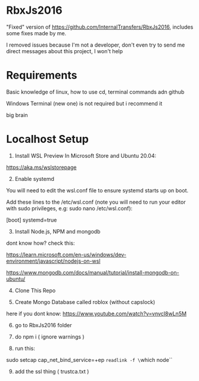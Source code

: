 # RbxJs2016
"Fixed" version of https://github.com/InternalTransfers/RbxJs2016, includes some fixes made by me.

I removed issues because I'm not a developer, don't even try to send me direct messages about this project, I won't help

# Requirements

Basic knowledge of linux, how to use cd, terminal commands adn github

Windows Terminal (new one) is not required but i recommend it

big brain

# Localhost Setup

1. Install WSL Preview In Microsoft Store and Ubuntu 20.04:

https://aka.ms/wslstorepage

2. Enable systemd

You will need to edit the wsl.conf file to ensure systemd starts up on boot.

Add these lines to the /etc/wsl.conf (note you will need to run your editor with sudo privileges, e.g: sudo nano /etc/wsl.conf):

[boot]
systemd=true

3. Install Node.js, NPM and mongodb

dont know how? check this:

https://learn.microsoft.com/en-us/windows/dev-environment/javascript/nodejs-on-wsl

https://www.mongodb.com/docs/manual/tutorial/install-mongodb-on-ubuntu/

4. Clone This Repo

5. Create Mongo Database called roblox (without capslock)

here if you dont know: https://www.youtube.com/watch?v=vnvcI8wLn5M

6. go to RbxJs2016 folder

7. do npm i ( ignore warnings )

8. run this:

sudo setcap cap_net_bind_service=+ep `readlink -f \`which node\``

9. add the ssl thing ( trustca.txt )


